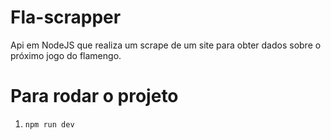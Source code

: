 # Fla-scrapper
Api em NodeJS que realiza um scrape de um site para obter dados sobre o próximo jogo do flamengo.

# Para rodar o projeto
1. `npm run dev`